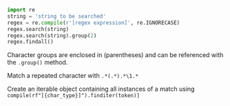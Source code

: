 ```PYTHON
import re
string = 'string to be searched'
regex = re.compile(r'[regex expression]', re.IGNORECASE)
regex.search(string)
regex.search(string).group(2)
regex.findall()
```

Character groups are enclosed in (parentheses) and can be referenced with the `.group()` method.

Match a repeated character with `.*(.*).*\1.*`

Create an iterable object containing all instances of a match using
```compile(rf"[{char_type}]").finditer(token)]```

